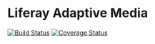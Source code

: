 # Liferay Adaptive Media

[![Build Status](https://travis-ci.org/liferay/com-liferay-adaptive-media.svg?branch=master)](https://travis-ci.org/liferay/com-liferay-adaptive-media)
[![Coverage Status](https://coveralls.io/repos/github/liferay/com-liferay-adaptive-media/badge.svg?branch=master)](https://coveralls.io/github/liferay/com-liferay-adaptive-media?branch=master)
